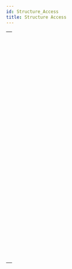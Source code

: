 ```yaml
---
id: Structure_Access
title: Structure Access
---
```

||
|---|
|[<!-- INCLUDE #_command_.CREATE INDEX.Syntax -->](../../commands-legacy/create-index.md)<br/><!-- INCLUDE #_command_.CREATE INDEX.Summary -->|
|[<!-- INCLUDE #_command_.DELETE INDEX.Syntax -->](../../commands-legacy/delete-index.md)<br/><!-- INCLUDE #_command_.DELETE INDEX.Summary -->|
|[<!-- INCLUDE #_command_.EXPORT STRUCTURE.Syntax -->](../../commands-legacy/export-structure.md)<br/><!-- INCLUDE #_command_.EXPORT STRUCTURE.Summary -->|
|[<!-- INCLUDE #_command_.Field.Syntax -->](../../commands-legacy/field.md)<br/><!-- INCLUDE #_command_.Field.Summary -->|
|[<!-- INCLUDE #_command_.Field name.Syntax -->](../../commands-legacy/field-name.md)<br/><!-- INCLUDE #_command_.Field name.Summary -->|
|[<!-- INCLUDE #_command_.Get external data path.Syntax -->](../../commands-legacy/get-external-data-path.md)<br/><!-- INCLUDE #_command_.Get external data path.Summary -->|
|[<!-- INCLUDE #_command_.GET FIELD ENTRY PROPERTIES.Syntax -->](../../commands-legacy/get-field-entry-properties.md)<br/><!-- INCLUDE #_command_.GET FIELD ENTRY PROPERTIES.Summary -->|
|[<!-- INCLUDE #_command_.GET FIELD PROPERTIES.Syntax -->](../../commands-legacy/get-field-properties.md)<br/><!-- INCLUDE #_command_.GET FIELD PROPERTIES.Summary -->|
|[<!-- INCLUDE #_command_.GET MISSING TABLE NAMES.Syntax -->](../../commands-legacy/get-missing-table-names.md)<br/><!-- INCLUDE #_command_.GET MISSING TABLE NAMES.Summary -->|
|[<!-- INCLUDE #_command_.GET RELATION PROPERTIES.Syntax -->](../../commands-legacy/get-relation-properties.md)<br/><!-- INCLUDE #_command_.GET RELATION PROPERTIES.Summary -->|
|[<!-- INCLUDE #_command_.GET TABLE PROPERTIES.Syntax -->](../../commands-legacy/get-table-properties.md)<br/><!-- INCLUDE #_command_.GET TABLE PROPERTIES.Summary -->|
|[<!-- INCLUDE #_command_.IMPORT STRUCTURE.Syntax -->](../../commands-legacy/import-structure.md)<br/><!-- INCLUDE #_command_.IMPORT STRUCTURE.Summary -->|
|[<!-- INCLUDE #_command_.Is field number valid.Syntax -->](../../commands-legacy/is-field-number-valid.md)<br/><!-- INCLUDE #_command_.Is field number valid.Summary -->|
|[<!-- INCLUDE #_command_.Is table number valid.Syntax -->](../../commands-legacy/is-table-number-valid.md)<br/><!-- INCLUDE #_command_.Is table number valid.Summary -->|
|[<!-- INCLUDE #_command_.Last field number.Syntax -->](../../commands-legacy/last-field-number.md)<br/><!-- INCLUDE #_command_.Last field number.Summary -->|
|[<!-- INCLUDE #_command_.Last table number.Syntax -->](../../commands-legacy/last-table-number.md)<br/><!-- INCLUDE #_command_.Last table number.Summary -->|
|[<!-- INCLUDE #_command_.PAUSE INDEXES.Syntax -->](../../commands-legacy/pause-indexes.md)<br/><!-- INCLUDE #_command_.PAUSE INDEXES.Summary -->|
|[<!-- INCLUDE #_command_.REGENERATE MISSING TABLE.Syntax -->](../../commands-legacy/regenerate-missing-table.md)<br/><!-- INCLUDE #_command_.REGENERATE MISSING TABLE.Summary -->|
|[<!-- INCLUDE #_command_.RELOAD EXTERNAL DATA.Syntax -->](../../commands-legacy/reload-external-data.md)<br/><!-- INCLUDE #_command_.RELOAD EXTERNAL DATA.Summary -->|
|[<!-- INCLUDE #_command_.RESUME INDEXES.Syntax -->](../../commands-legacy/resume-indexes.md)<br/><!-- INCLUDE #_command_.RESUME INDEXES.Summary -->|
|[<!-- INCLUDE #_command_.SET EXTERNAL DATA PATH.Syntax -->](../../commands-legacy/set-external-data-path.md)<br/><!-- INCLUDE #_command_.SET EXTERNAL DATA PATH.Summary -->|
|[<!-- INCLUDE #_command_.SET INDEX.Syntax -->](../../commands-legacy/set-index.md)<br/><!-- INCLUDE #_command_.SET INDEX.Summary -->|
|[<!-- INCLUDE #_command_.Table.Syntax -->](../../commands-legacy/table.md)<br/><!-- INCLUDE #_command_.Table.Summary -->|
|[<!-- INCLUDE #_command_.Table name.Syntax -->](../../commands-legacy/table-name.md)<br/><!-- INCLUDE #_command_.Table name.Summary -->|
